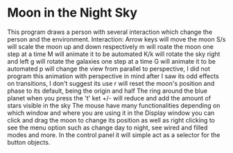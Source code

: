 # Moon in the Night Sky
This program draws a person with several interaction which change the person and the environment.
  Interaction:
    Arrow keys will move the moon
    S/s will scale the moon up and down respectively
    m will roate the moon one step at a time M will animate it to be automated 
    K/k will rotate the sky right and left
    g will rotate the galaxies one step at a time G will animate it to be automated
    p will change the view from parallel to perspective, I did not program this animation with
      perspective in mind after I saw its odd effects on transitions, I don't suggest its use
    r will reset the moon's position and phase to its default, being the origin and half
    The ring around the blue planet when you press the 't' ket
    +/- will reduce and add the amount of stars visible in the sky
    The mouse have many functionalities depending on which window and where you are using it
      in the Display window you can click and drag the moon to change its position as well as
      right clicking to see the menu option such as change day to night, see wired and filled modes
      and more. In the control panel it will simple act as a selector for the button objects.
